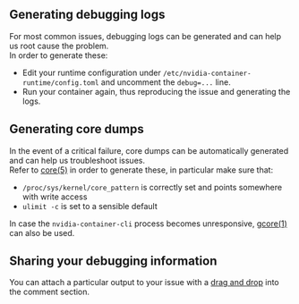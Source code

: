 ## Generating debugging logs

For most common issues, debugging logs can be generated and can help us root cause the problem.\
In order to generate these:
* Edit your runtime configuration under `/etc/nvidia-container-runtime/config.toml` and
uncomment the `debug=...` line.
* Run your container again, thus reproducing the issue and generating the logs.

## Generating core dumps

In the event of a critical failure, core dumps can be automatically generated and can help us troubleshoot issues.\
Refer to [core(5)](http://man7.org/linux/man-pages/man5/core.5.html) in order to generate these, in particular make sure that:
* `/proc/sys/kernel/core_pattern` is correctly set and points somewhere with write access
* `ulimit -c` is set to a sensible default

In case the `nvidia-container-cli` process becomes unresponsive, [gcore(1)](http://man7.org/linux/man-pages/man1/gcore.1.html) can also be used.

## Sharing your debugging information

You can attach a particular output to your issue with a [drag and drop](https://help.github.com/articles/file-attachments-on-issues-and-pull-requests/) into the comment section.